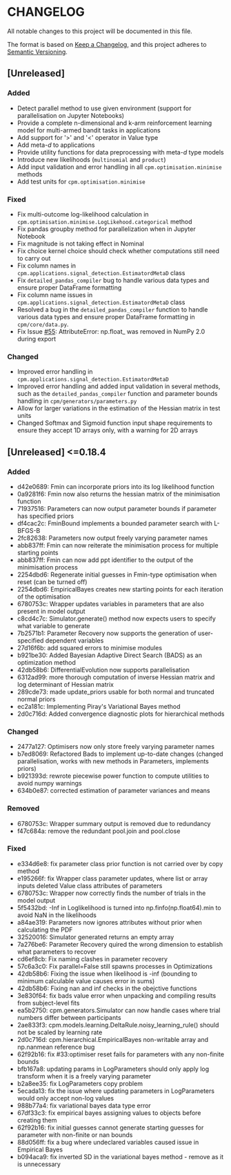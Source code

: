 # CHANGELOG

All notable changes to this project will be documented in this file.

The format is based on [Keep a Changelog](https://keepachangelog.com/en/1.1.0/),
and this project adheres to [Semantic Versioning](https://semver.org/spec/v2.0.0.html).

## [Unreleased]

### Added

- Detect parallel method to use given environment (support for parallelisation on Jupyter Notebooks)
- Provide a complete n-dimensional and k-arm reinforcement learning model for multi-armed bandit tasks in applications
- Add support for '>' and '<' operator in Value type
- Add meta-_d_ to applications
- Provide utility functions for data preprocessing with meta-_d_ type models
- Introduce new likelihoods (`multinomial` and `product`)
- Add input validation and error handling in all `cpm.optimisation.minimise` methods
- Add test units for `cpm.optimisation.minimise`

### Fixed

- Fix multi-outcome log-likelihood calculation in `cpm.optimisation.minimise.LogLikehood.categorical` method
- Fix pandas groupby method for parallelization when in Jupyter Notebook
- Fix magnitude is not taking effect in Nominal
- Fix choice kernel choice should check whether computations still need to carry out
- Fix column names in `cpm.applications.signal_detection.EstimatordMetaD` class
- Fix `detailed_pandas_compiler` bug to handle various data types and ensure proper DataFrame formatting
- Fix column name issues in `cpm.applications.signal_detection.EstimatordMetaD` class
- Resolved a bug in the `detailed_pandas_compiler` function to handle various data types and ensure proper DataFrame formatting in `cpm/core/data.py`.
- Fix Issue [#55](https://github.com/DevComPsy/cpm/issues/55): AttributeError: np.float_ was removed in NumPy 2.0 during export

### Changed

- Improved error handling in `cpm.applications.signal_detection.EstimatordMetaD`
- Improved error handling and added input validation in several methods, such as the `detailed_pandas_compiler` function and parameter bounds handling in `cpm/generators/parameters.py`
- Allow for larger variations in the estimation of the Hessian matrix in test units
- Changed Softmax and Sigmoid function input shape requirements to ensure they accept 1D arrays only, with a warning for 2D arrays

## [Unreleased] <=0.18.4

### Added

- d42e0689: Fmin can incorporate priors into its log likelihood function
- 0a9281f6: Fmin now also returns the hessian matrix of the minimisation function
- 71937516: Parameters can now output parameter bounds if parameter has specified priors
- df4cac2c: FminBound implements a bounded parameter search with L-BFGS-B
- 2fc82638: Parameters now output freely varying parameter names
- abb837ff: Fmin can now reiterate the minimisation process for multiple starting points
- abb837ff: Fmin can now add ppt identifier to the output of the minimisation process
- 2254dbd6: Regenerate initial guesses in Fmin-type optimisation when reset (can be turned off)
- 2254dbd6: EmpiricalBayes creates new starting points for each iteration of the optimisation
- 6780753c: Wrapper updates variables in parameters that are also present in model output
- c8cd4c7c: Simulator.generate() method now expects users to specify what variable to generate
- 7b2571b1: Parameter Recovery now supports the generation of user-specified dependent variables
- 27d16f6b: add squared errors to minimise modules
- b921be30: Added Bayesian Adaptive Direct Search (BADS) as an optimization method
- 42db58b6: DifferentialEvolution now supports parallelisation
- 6312ad99: more thorough computation of inverse Hessian matrix and log determinant of Hessian matrix
- 289cde73: made update_priors usable for both normal and truncated normal priors
- ec2a181c: Implementing Piray's Variational Bayes method
- 2d0c716d: Added convergence diagnostic plots for hierarchical methods

### Changed

- 2477a127: Optimisers now only store freely varying parameter names
- b7ed8069: Refactored Bads to implement up-to-date changes (changed parallelisation, works with new methods in Parameters, implements priors)
- b921393d: rewrote piecewise power function to compute utilities to avoid numpy warnings
- 634b0e87: corrected estimation of parameter variances and means

### Removed

- 6780753c: Wrapper summary output is removed due to redundancy
- f47c684a: remove the redundant pool.join and pool.close

### Fixed

- e334d6e8: fix parameter class prior function is not carried over by copy method
- e195266f: fix Wrapper class parameter updates, where list or array inputs deleted Value class attributes of parameters
- 6780753c: Wrapper now correctly finds the number of trials in the model output
- 5f5432bd: -Inf in Loglikelihood is turned into np.finfo(np.float64).min to avoid NaN in the likelihoods
- a84ae319: Parameters now ignores attributes without prior when calculating the PDF
- 32520016: Simulator generated returns an empty array
- 7a276be6: Parameter Recovery quired the wrong dimension to establish what parameters to recover
- cd6ef8cb: Fix naming clashes in parameter recovery
- 57c6a3c0: Fix parallel=False still spawns processes in Optimizations
- 42db58b6: Fixing the issue when likelihood is -inf (bounding to minimum calculable value causes error in sums)
- 42db58b6: Fixing nan and inf checks in the obejctive functions
- 3e830f64: fix bads value error when unpacking and compiling results from subject-level fits
- ea5b2750: cpm.generators.Simulator can now handle cases where trial numbers differ between participants
- 2ae833f3: cpm.models.learning.DeltaRule.noisy_learning_rule() should not be scaled by learning rate
- 2d0c716d: cpm.hierarchical.EmpiricalBayes non-writable array and np.nanmean reference bug
- 62f92b16: fix #33:optimiser reset fails for parameters with any non-finite bounds
- bfb167a8: updating params in LogParameters should only apply log transform when it is a freely varying parameter
- b2a8ee35: fix LogParameters copy problem
- 5ecada13: fix the issue where updating parameters in LogParameters would only accept non-log values
- 988b77a4: fix variational bayes data type error
- 67df33c3: fix empirical bayes assigning values to objects before creating them
- 62f92b16: fix initial guesses cannot generate starting guesses for parameter with non-finite or nan bounds
- 88d056ff: fix a bug where undeclared variables caused issue in Empirical Bayes
- b094aca9: fix inverted SD in the variational bayes method - remove as it is unnecessary
